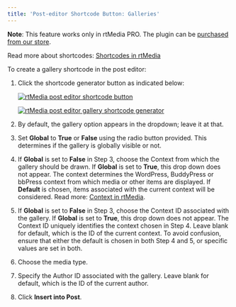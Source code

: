 ```yaml
---
title: 'Post-editor Shortcode Button: Galleries'
---
```


**Note**: This feature works only in rtMedia PRO. The plugin can be [purchased from our store](https://rtcamp.com/store/rtmedia-pro/).


Read more about shortcodes: [Shortcodes in rtMedia](/rtmedia/features/shortcodes/)

To create a gallery shortcode in the post editor:


1. Click the shortcode generator button as indicated below:

    [![rtMedia post editor shortcode button](https://rtcamp.com/wp-content/uploads/2013/11/image17.png)](https://rtcamp.com/wp-content/uploads/2013/11/image17.png)

    [![rtMedia post editor gallery shortcode generator](https://rtcamp.com/wp-content/uploads/2013/11/image18.png)](https://rtcamp.com/wp-content/uploads/2013/11/image18.png)

    
2. By default, the gallery option appears in the dropdown; leave it at that.

	
3. Set **Global** to **True** or **False** using the radio button provided. This determines if the gallery is globally visible or not.

	
4. If **Global** is set to **False** in Step 3, choose the Context from which the gallery should be drawn. 
   If **Global** is set to **True**, this drop down does not appear. The context determines the WordPress, BuddyPress or bbPress context from which media or other items are displayed. 
   If **Default** is chosen, items associated with the current context will be considered. Read more: [Context in rtMedia](/rtmedia/developer/context/).

	
5. If **Global** is set to **False** in Step 3, choose the Context ID associated with the gallery. If **Global** is set to **True**, this drop down does not appear. The Context ID uniquely identifies the context chosen in Step 4. Leave blank for default, which is the ID of the current context.
To avoid confusion, ensure that either the default is chosen in both Step 4 and 5, or specific values are set in both.

	
6. Choose the media type.

	
7. Specify the Author ID associated with the gallery. Leave blank for default, which is the ID of the current author.

	
8. Click **Insert into Post**.

  

